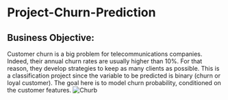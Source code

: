 
# Project-Churn-Prediction

## Business Objective:
   Customer churn is a big problem for telecommunications companies. Indeed, their annual churn rates are usually higher than 10%. For that reason, they develop strategies to keep as many clients as possible. This is a classification project since the variable to be predicted is binary (churn or loyal customer). The goal here is to model churn probability, conditioned on the customer features.
![Churb](https://user-images.githubusercontent.com/97623883/183377791-92278990-0b06-4056-986e-9f6ff4512ffc.jpg)
